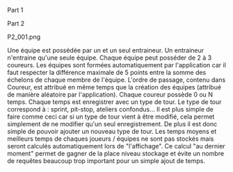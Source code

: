 Part 1

Part 2

P2_001.png

Une équipe est possédée par un et un seul entraineur. Un entraineur n'entraine qu'une seule équipe. Chaque équipe peut posséder de 2 à 3 coureurs. 
Les équipes sont formées automatiquement par l'application car il faut respecter la différence maximale de 5 points entre la somme des échelons de chaque membre de l'équipe. L'ordre de passage, contenu dans Coureur, est attribué en même temps que la création des équipes (attribué de manière aléatoire par l'application).
Chaque coureur possède 0 ou N temps. Chaque temps est enregistrer avec un type de tour. Le type de tour correspond à : sprint, pit-stop, ateliers confondus... Il est plus simple de faire comme ceci car si un type de tour vient à être modifié, cela permet simplement de ne modifier qu'un seul enregistrement. De plus il est donc simple de pouvoir ajouter un nouveau type de tour. Les temps moyens et meilleurs temps de chaques joueurs / équipes ne sont pas stockés mais seront calculés automatiquement lors de "l'affichage". Ce calcul "au dernier moment" permet de gagner de la place niveau stockage et évite un nombre de requêtes beaucoup trop important pour un simple ajout de temps. 

